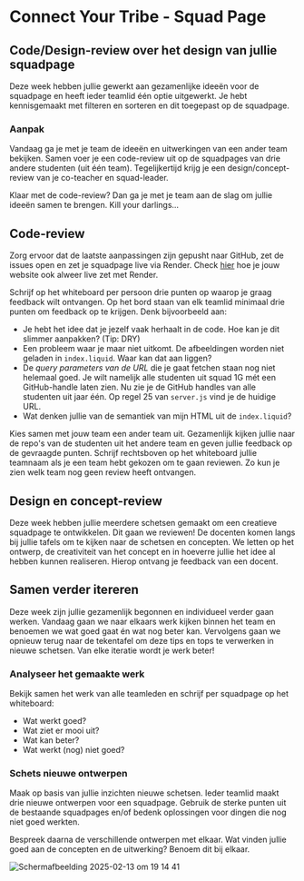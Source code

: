 # Connect Your Tribe - Squad Page

## Code/Design-review over het design van jullie squadpage
Deze week hebben jullie gewerkt aan gezamenlijke ideeën voor de squadpage en heeft ieder teamlid één optie uitgewerkt. Je hebt kennisgemaakt met filteren en sorteren en dit toegepast op de squadpage.  

### Aanpak
Vandaag ga je met je team de ideeën en uitwerkingen van een ander team bekijken. Samen voer je een code-review uit op de squadpages van drie andere studenten (uit één team). Tegelijkertijd krijg je een design/concept-review van je co-teacher en squad-leader. 

Klaar met de code-review? Dan ga je met je team aan de slag om jullie ideeën samen te brengen. Kill your darlings...  

## Code-review
Zorg ervoor dat de laatste aanpassingen zijn gepusht naar GitHub, zet de issues open en zet je squadpage live via Render. Check [hier](https://github.com/fdnd-task/connect-your-tribe-profile-card/blob/main/docs/visitekaartje-met-nodejs.md#visitekaartje-integreren-en-live-testen) hoe je jouw website ook alweer live zet met Render.  

Schrijf op het whiteboard per persoon drie punten op waarop je graag feedback wilt ontvangen. Op het bord staan van elk teamlid minimaal drie punten om feedback op te krijgen. Denk bijvoorbeeld aan:  

- Je hebt het idee dat je jezelf vaak herhaalt in de code. Hoe kan je dit slimmer aanpakken? (Tip: DRY)  
- Een probleem waar je maar niet uitkomt. De afbeeldingen worden niet geladen in `index.liquid`. Waar kan dat aan liggen? 
- De _query parameters van de URL_ die je gaat fetchen staan nog niet helemaal goed. Je wilt namelijk alle studenten uit squad 1G mét een GitHub-handle laten zien. Nu zie je de GitHub handles van alle studenten uit jaar één. Op regel 25 van `server.js` vind je de huidige URL.
- Wat denken jullie van de semantiek van mijn HTML uit de `index.liquid`?

Kies samen met jouw team een ander team uit. Gezamenlijk kijken jullie naar de repo's van de studenten uit het andere team en geven jullie feedback op de gevraagde punten. Schrijf rechtsboven op het whiteboard jullie teamnaam als je een team hebt gekozen om te gaan reviewen. Zo kun je zien welk team nog geen review heeft ontvangen.

## Design en concept-review
Deze week hebben jullie meerdere schetsen gemaakt om een creatieve squadpage te ontwikkelen. Dit gaan we reviewen! De docenten komen langs bij jullie tafels om te kijken naar de schetsen en concepten. We letten op het ontwerp, de creativiteit van het concept en in hoeverre jullie het idee al hebben kunnen realiseren. Hierop ontvang je feedback van een docent.  

## Samen verder itereren  
Deze week zijn jullie gezamenlijk begonnen en individueel verder gaan werken. Vandaag gaan we naar elkaars werk kijken binnen het team en benoemen we wat goed gaat én wat nog beter kan. Vervolgens gaan we opnieuw terug naar de tekentafel om deze tips en tops te verwerken in nieuwe schetsen. Van elke iteratie wordt je werk beter!

### Analyseer het gemaakte werk
Bekijk samen het werk van alle teamleden en schrijf per squadpage op het whiteboard:  

- Wat werkt goed?  
- Wat ziet er mooi uit?  
- Wat kan beter?  
- Wat werkt (nog) niet goed?  

### Schets nieuwe ontwerpen
Maak op basis van jullie inzichten nieuwe schetsen. Ieder teamlid maakt drie nieuwe ontwerpen voor een squadpage. Gebruik de sterke punten uit de bestaande squadpages en/of bedenk oplossingen voor dingen die nog niet goed werkten. 

Bespreek daarna de verschillende ontwerpen met elkaar. Wat vinden jullie goed aan de concepten en de uitwerking? Benoem dit bij elkaar.

![Scherm­afbeelding 2025-02-13 om 19 14 41](https://github.com/user-attachments/assets/b6a26289-052e-4dca-b343-28c5dcbdb220)  

